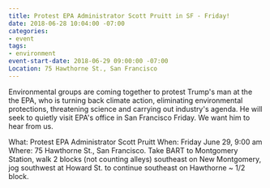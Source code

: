 ```yaml
---
title: Protest EPA Administrator Scott Pruitt in SF - Friday!
date: 2018-06-28 10:04:00 -07:00
categories:
- event
tags:
- environment
event-start-date: 2018-06-29 09:00:00 -07:00
Location: 75 Hawthorne St., San Francisco
---
```


Environmental groups are coming together to protest Trump's man at the the EPA, who is turning back climate action, eliminating environmental protections, threatening science and carrying out industry's agenda. He will seek to quietly visit EPA's office in San Francisco Friday.  We want him to hear from us.

What:  Protest EPA Administrator Scott Pruitt
When:  Friday June 29, 9:00 am
Where: 75 Hawthorne St., San Francisco.  Take BART to Montgomery Station, walk 2 blocks (not counting alleys) southeast on New Montgomery, jog southwest at Howard St. to continue southeast on Hawthorne ~ 1/2 block. 